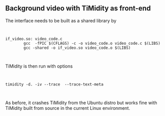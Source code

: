 
##  Background video with TiMidity as front-end 


The interface needs to be built as a shared library by

```

	
if_video.so: video_code.c
        gcc  -fPIC $(CFLAGS) -c -o video_code.o video_code.c $(LIBS)
        gcc -shared -o if_video.so video_code.o $(LIBS)
	
      
```





TiMidity is then run with options

```

	
timidity -d. -iv --trace  --trace-text-meta 
	
      
```


As before, it crashes TiMidity from the Ubuntu distro
but works fine with TiMidity built from source in
the current Linux environment.
